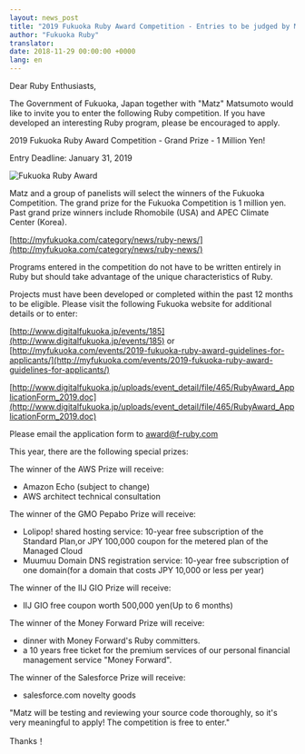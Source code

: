 ```yaml
---
layout: news_post
title: "2019 Fukuoka Ruby Award Competition - Entries to be judged by Matz"
author: "Fukuoka Ruby"
translator:
date: 2018-11-29 00:00:00 +0000
lang: en
---
```


Dear Ruby Enthusiasts,

The Government of Fukuoka, Japan together with "Matz" Matsumoto would like to invite you to enter the following Ruby competition. If you have developed an interesting Ruby program, please be encouraged to apply.

2019 Fukuoka Ruby Award Competition - Grand Prize - 1 Million Yen!

Entry Deadline: January 31, 2019

![Fukuoka Ruby Award](http://www.digitalfukuoka.jp/javascripts/kcfinder/upload/images/fukuokarubyaward2017.png)

Matz and a group of panelists will select the winners of the Fukuoka Competition. The grand prize for the Fukuoka Competition is 1 million yen. Past grand prize winners include Rhomobile (USA) and APEC Climate Center (Korea).

[http://myfukuoka.com/category/news/ruby-news/](http://myfukuoka.com/category/news/ruby-news/)

Programs entered in the competition do not have to be written entirely in Ruby but should take advantage of the unique characteristics of Ruby.

Projects must have been developed or completed within the past 12 months to be eligible. Please visit the following Fukuoka website for additional details or to enter:

[http://www.digitalfukuoka.jp/events/185](http://www.digitalfukuoka.jp/events/185)
or
[http://myfukuoka.com/events/2019-fukuoka-ruby-award-guidelines-for-applicants/](http://myfukuoka.com/events/2019-fukuoka-ruby-award-guidelines-for-applicants/)

[http://www.digitalfukuoka.jp/uploads/event_detail/file/465/RubyAward_ApplicationForm_2019.doc](http://www.digitalfukuoka.jp/uploads/event_detail/file/465/RubyAward_ApplicationForm_2019.doc)

Please email the application form to award@f-ruby.com

This year, there are the following special prizes:

The winner of the AWS Prize will receive:

* Amazon Echo (subject to change)
* AWS architect technical consultation

The winner of the GMO Pepabo Prize will receive:

* Lolipop! shared hosting service: 10-year free subscription of the Standard Plan,or JPY 100,000 coupon for the metered plan of the Managed Cloud
* Muumuu Domain DNS registration service: 10-year free subscription of one domain(for a domain that costs JPY 10,000 or less per year)

The winner of the IIJ GIO Prize will receive:

* IIJ GIO free coupon worth 500,000 yen(Up to 6 months)

The winner of the Money Forward Prize will receive:

* dinner with Money Forward's Ruby committers.
* a 10 years free ticket for the premium services of our personal financial management service "Money Forward".

The winner of the Salesforce Prize will receive:

* salesforce.com novelty goods

"Matz will be testing and reviewing your source code thoroughly, so it's very meaningful to apply! The competition is free to enter."

Thanks！
